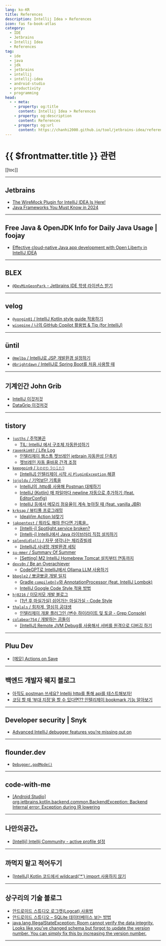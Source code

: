 ```yaml
---
lang: ko-KR
title: References
description: Intellij Idea > References
icon: fas fa-book-atlas
category:
  - IDE
  - Jetbrains
  - Intellij Idea
  - References
tag: 
  - ide
  - java
  - jdk
  - jetbrains
  - intellij
  - intellij-idea
  - android-studio
  - productivity
  - programming
head:
  - - meta:
    - property: og:title
      content: Intellij Idea > References
    - property: og:description
      content: References
    - property: og:url
      content: https://chanhi2000.github.io/tool/jetbrains-idea/references.html
---
```


# {{ $frontmatter.title }} 관련

[[toc]]

---

## <FontIcon icon="iconfont icon-jetbrains"/>Jetbrains

- [The WireMock Plugin for IntelliJ IDEA Is Here!](https://blog.jetbrains.com/idea/2024/04/the-wiremock-plugin-for-intellij-idea-is-here/)
- [Java Frameworks You Must Know in 2024](https://blog.jetbrains.com/idea/2024/04/java-frameworks-you-must-know-in-2024/)

---

## Free Java & OpenJDK Info for Daily Java Usage | foojay

- [Effective cloud-native Java app development with Open Liberty in IntelliJ IDEA](https://foojay.io/today/effective-cloud-native-java-app-development-with-open-liberty-in-intellij-idea/)

---

## <FontIcon icon="iconfont icon-blex"/>BLEX

- [`@DevMinGeonPark` - Jetbrains IDE 학생 라이센스 받기](https://blex.me/@DevMinGeonPark/jetbrains-ide-%ED%95%99%EC%83%9D-%EB%9D%BC%EC%9D%B4%EC%84%BC%EC%8A%A4-%EB%B0%9B%EA%B8%B0)

---

## <FontIcon icon="iconfont icon-velog"/>velog

- [`@yongin01` / IntelliJ Kotlin style guide 적용하기](https://velog.io/@yongin01/IntelliJ-Kotlin-style-guide-%EC%A0%81%EC%9A%A9%ED%95%98%EA%B8%B0)
- [`wisepine` / 나의 GitHub Copilot 활용법 & Tip (for IntelliJ)](https://velog.io/@wisepine/%EB%82%98%EC%9D%98-Github-Copilot-%ED%99%9C%EC%9A%A9%EB%B2%95-Tip-for-IntelliJ)

<!-- END: velog.io -->

---

## üntil

- [`@melba` / IntelliJ로 JSP 개발환경 설정하기](https://until.blog/@melba/intellij%EB%A1%9C-jsp-%EA%B0%9C%EB%B0%9C%ED%99%98%EA%B2%BD-%EC%84%A4%EC%A0%95%ED%95%98%EA%B8%B0)
- [`@brightdawn` / IntelliJ로 Spring Boot를 처음 사용할 때](https://until.blog/@brightdawn/intellij%EB%A1%9C-spring-boot%EB%A5%BC-%EC%B2%98%EC%9D%8C-%EC%82%AC%EC%9A%A9%ED%95%A0-%EB%95%8C)

---

## 기계인간 John Grib

- [IntelliJ 이것저것](https://johngrib.github.io/wiki/intellij/tips/)
- [DataGrip 이것저것](https://johngrib.github.io/wiki/tool/jetbrains/datagrip/)

---

## tistory

- [`jusths` / 주먹불끈](https://jusths.tistory.com/m/)
  - [TIL: IntelliJ 에서 구조체 자동완성하기](https://jusths.tistory.com/m/397)
  <!-- END: jusths -->
- [`ravenkim97` / Life Log](https://ravenkim97.tistory.com/m/)
  - [인텔리제이 웹스톰 젯브레인 jetbrain 자동완성 단축키](https://ravenkim97.tistory.com/m/427)
  - [젯브레인 자동 줄바꿈 간격 조정](https://ravenkim97.tistory.com/m/430)
  <!-- END: ravenkim97 -->
- [`keepgoin9` / 𝚔𝚎𝚎𝚙 𝟿𝚘𝚒𝚗𝟿](https://keepgoin9.tistory.com/m/)
  - [[IntelliJ] 인텔리제이 시작 시 `PluginException` 해결](https://keepgoin9.tistory.com/m/62)
  <!-- END: keepgoin9 -->
- [`jojoldu` / 기억보단 기록을](https://jojoldu.tistory.com/m/)
  - [IntelliJ의 .http를 사용해 Postman 대체하기](https://jojoldu.tistory.com/m/266)
  - [IntelliJ (Kotlin) 매 파일마다 newline 자동으로 추가하기 (feat. EditorConfig)](https://jojoldu.tistory.com/m/673)
  - [IntelliJ 등에서 메모리 점유율이 계속 높아질 때 (feat. vanilla JBR)](http://jojoldu.tistory.com/m/800)
  <!-- END: jojoldu -->
- [`krksap` / 뷰티풀 프로그래밍](https://krksap.tistory.com/m/)
  - [IdeaVim Action Id찾기](https://krksap.tistory.com/m/2305)
  <!-- END: krksap -->
- [`jakpentest` / 뭐라도 해야 한다면 기록을..](https://jakpentest.tistory.com/m/)
  - [\[Intelli-j\] Spotlight.service broken?](https://jakpentest.tistory.com/m/entry/Try-Reinstalling-Spotlightservice)
  - [\[Intelli-j\] IntelliJ에서 Java 라이브러리 직접 설치하기](https://jakpentest.tistory.com/m/entry/Intelli-j-IntelliJ%EC%97%90%EC%84%9C-Java-%EB%9D%BC%EC%9D%B4%EB%B8%8C%EB%9F%AC%EB%A6%AC-%EC%A7%81%EC%A0%91-%EC%84%A4%EC%B9%98%ED%95%98%EA%B8%B0)
  <!-- END: jakpentest -->
- [`splendidlolli` / 자꾸 생각나는 체리쥬빌레](https://splendidlolli.tistory.com/m/)
  - [\[IntelliJ\] 사내망 개발환경 세팅](https://splendidlolli.tistory.com/m/756)
  <!-- END: yyeennyy -->
- [`su-mmer` / Summary Of Summer](https://su-mmer.tistory.com/m/)
  - [\[Setting\] M2 IntelliJ Homebrew Tomcat 설치부터 연동까지](https://su-mmer.tistory.com/m/134)
  <!-- END: su-mmer -->
- [`devs0n` / Be an Overachiever](https://devs0n.tistory.com/m/)
  - [CodeGPT로 IntelliJ에서 Ollama LLM 사용하기](https://devs0n.tistory.com/m/196)
  <!-- END: devs0n -->
- [`bbogle2` / 뽀글뽀글 개발 일지](https://bbogle2.tistory.com/m/)
  - [Gradle `compileOnly`와 AnnotationProcessor (feat. IntelliJ Lombok)](https://bbogle2.tistory.com/m/entry/Gradle-compileOnly%EC%99%80-AnnotationProcessor-feat-IntelliJ-Lombok)
  - [IntelliJ Google Code Style 적용 방법](https://bbogle2.tistory.com/m/entry/IntelliJ-Google-Code-Style-%EC%A0%81%EC%9A%A9-%EB%B0%A9%EB%B2%95)
  <!-- END: bbogle2 -->
- [`hj0216` / 이모저모 개발 블로그](https://hj0216.tistory.com/m/)
  - [\[1년 후 마실가실\] 쉬어가는 마실가실 - Code Style](https://hj0216.tistory.com/m/954)
  <!-- END: hj0216 -->
- [`thalals` / 힘차게, 열심히 공대생](https://thalals.tistory.com/m/)
  - [인텔리제이 개꿀 플러그인 (변수 하이라이트 및 토글 - Grep Console)](https://thalals.tistory.com/m/487)
  <!-- END: thalals  -->
- [`colabear754` / 개발하는 곰돌이](https://colabear754.tistory.com/m/)
  - [\[IntelliJ\] Remote JVM Debug를 사용해서 서버를 원격으로 디버깅 하기](https://colabear754.tistory.com/m/223)
  <!-- END: colabear754 -->
<!-- END: tistory.com -->

---

## Pluu Dev

- [[메모] Actions on Save](https://pluu.github.io/blog/android/2024/04/28/actions_on_save/)

---

## 백엔드 개발자 웨지 블로그

- [아직도 postman 쓰세요? Intellij http를 통해 api를 테스트해보자!](https://sihyung92.oopy.io/etc/intellij/2)
- [코딩 할 때 ‘부대 지정’을 할 수 있다면?? 인텔리제이 bookmark 기능 알아보기](https://sihyung92.oopy.io/etc/intellij/4)

---

## Developer security | Snyk

- [Advanced IntelliJ debugger features you’re missing out on](https://snyk.io/blog/advanced-intellij-debugger-features/)

---

## flounder.dev

- [`Debugger.godMode()`](https://flounder.dev/posts/debugger-god-mode/)

---

## code-with-me

- [\[Android Studio\] org.jetbrains.kotlin.backend.common.BackendException: Backend Internal error: Exception during IR lowering](https://inblog.ai/code-with-me/android-studio-orgjetbrainskotlinbackendcommonbackendexception-backend-internal-error-exception-during-ir-lowering-24952)

---

## 나만의공간。

- [\[Intellij\] Intellij Community - active profile 설정](https://m.blog.naver.com/writer0713/223535970459)

---

## 까먹지 말고 적어두기

- [\[IntelliJ\] Kotlin 코드에서 wildcard('*') import 사용하지 않기](https://blog.leocat.kr/notes/2020/12/14/intellij-avoid-wildcard-imports-in-kotlin-with-intellij)

---

## 상구리의 기술 블로그

- [안드로이드 스튜디오 로그캣(Logcat) 사용법](https://skyer9.pe.kr/wordpress/?p=9582)
- [안드로이드 스튜디오 – SQLite 데이터베이스 보는 방법](https://skyer9.pe.kr/wordpress/?p=9586)
- [java.lang.IllegalStateException: Room cannot verify the data integrity. Looks like you’ve changed schema but forgot to update the version number. You can simply fix this by increasing the version number.](https://skyer9.pe.kr/wordpress/?p=9593)

<!-- END: skyer9.pe.kr -->

---

<TagLinks />